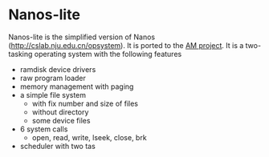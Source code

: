 # Nanos-lite

Nanos-lite is the simplified version of Nanos (http://cslab.nju.edu.cn/opsystem).
It is ported to the [AM project](https://github.com/NJU-ProjectN/nexus-am.git).
It is a two-tasking operating system with the following features
* ramdisk device drivers
* raw program loader
* memory management with paging
* a simple file system
  * with fix number and size of files
  * without directory
  * some device files
* 6 system calls
  * open, read, write, lseek, close, brk
* scheduler with two tas
